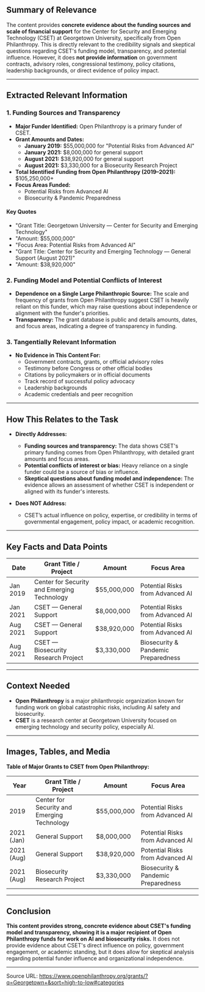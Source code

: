 ## Summary of Relevance

The content provides **concrete evidence about the funding sources and scale of financial support** for the Center for Security and Emerging Technology (CSET) at Georgetown University, specifically from Open Philanthropy. This is directly relevant to the credibility signals and skeptical questions regarding CSET's funding model, transparency, and potential influence. However, it does **not provide information** on government contracts, advisory roles, congressional testimony, policy citations, leadership backgrounds, or direct evidence of policy impact.

---

## Extracted Relevant Information

### 1. **Funding Sources and Transparency**
- **Major Funder Identified:** Open Philanthropy is a primary funder of CSET.
- **Grant Amounts and Dates:**
    - **January 2019:** $55,000,000 for "Potential Risks from Advanced AI"
    - **January 2021:** $8,000,000 for general support
    - **August 2021:** $38,920,000 for general support
    - **August 2021:** $3,330,000 for a Biosecurity Research Project
- **Total Identified Funding from Open Philanthropy (2019–2021):** $105,250,000+
- **Focus Areas Funded:** 
    - Potential Risks from Advanced AI
    - Biosecurity & Pandemic Preparedness

#### Key Quotes
- "Grant Title: Georgetown University — Center for Security and Emerging Technology"
- "Amount: $55,000,000"
- "Focus Area: Potential Risks from Advanced AI"
- "Grant Title: Center for Security and Emerging Technology — General Support (August 2021)"
- "Amount: $38,920,000"

### 2. **Funding Model and Potential Conflicts of Interest**
- **Dependence on a Single Large Philanthropic Source:** The scale and frequency of grants from Open Philanthropy suggest CSET is heavily reliant on this funder, which may raise questions about independence or alignment with the funder's priorities.
- **Transparency:** The grant database is public and details amounts, dates, and focus areas, indicating a degree of transparency in funding.

### 3. **Tangentially Relevant Information**
- **No Evidence in This Content For:**
    - Government contracts, grants, or official advisory roles
    - Testimony before Congress or other official bodies
    - Citations by policymakers or in official documents
    - Track record of successful policy advocacy
    - Leadership backgrounds
    - Academic credentials and peer recognition

---

## How This Relates to the Task

- **Directly Addresses:**
    - **Funding sources and transparency:** The data shows CSET's primary funding comes from Open Philanthropy, with detailed grant amounts and focus areas.
    - **Potential conflicts of interest or bias:** Heavy reliance on a single funder could be a source of bias or influence.
    - **Skeptical questions about funding model and independence:** The evidence allows an assessment of whether CSET is independent or aligned with its funder's interests.

- **Does NOT Address:**
    - CSET’s actual influence on policy, expertise, or credibility in terms of governmental engagement, policy impact, or academic recognition.

---

## Key Facts and Data Points

| Date        | Grant Title / Project                                     | Amount        | Focus Area                        |
|-------------|----------------------------------------------------------|---------------|------------------------------------|
| Jan 2019    | Center for Security and Emerging Technology              | $55,000,000   | Potential Risks from Advanced AI   |
| Jan 2021    | CSET — General Support                                   | $8,000,000    | Potential Risks from Advanced AI   |
| Aug 2021    | CSET — General Support                                   | $38,920,000   | Potential Risks from Advanced AI   |
| Aug 2021    | CSET — Biosecurity Research Project                      | $3,330,000    | Biosecurity & Pandemic Preparedness|

---

## Context Needed

- **Open Philanthropy** is a major philanthropic organization known for funding work on global catastrophic risks, including AI safety and biosecurity.
- **CSET** is a research center at Georgetown University focused on emerging technology and security policy, especially AI.

---

## Images, Tables, and Media

**Table of Major Grants to CSET from Open Philanthropy:**

| Year        | Grant Title / Project                        | Amount        | Focus Area                        |
|-------------|---------------------------------------------|---------------|------------------------------------|
| 2019        | Center for Security and Emerging Technology  | $55,000,000   | Potential Risks from Advanced AI   |
| 2021 (Jan)  | General Support                             | $8,000,000    | Potential Risks from Advanced AI   |
| 2021 (Aug)  | General Support                             | $38,920,000   | Potential Risks from Advanced AI   |
| 2021 (Aug)  | Biosecurity Research Project                | $3,330,000    | Biosecurity & Pandemic Preparedness|

---

## Conclusion

**This content provides strong, concrete evidence about CSET's funding model and transparency, showing it is a major recipient of Open Philanthropy funds for work on AI and biosecurity risks.** It does not provide evidence about CSET's direct influence on policy, government engagement, or academic standing, but it does allow for skeptical analysis regarding potential funder influence and organizational independence.

---

Source URL: https://www.openphilanthropy.org/grants/?q=Georgetown+&sort=high-to-low#categories
